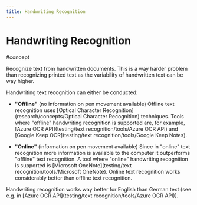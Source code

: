 ```yaml
---
title: Handwriting Recognition
---
```


# Handwriting Recognition

#concept

Recognize text from handwritten documents. This is a way harder problem than recognizing printed text as the variability of handwritten text can be way higher.

Handwriting text recognition can either be conducted:

- **"Offline"** (no information on pen movement available)
  Offline text recognition uses [Optical Character Recognition](research/concepts/Optical Character Recognition) techniques. Tools where "offline" handwriting recognition is supported are, for example, [Azure OCR API](testing/text recognition/tools/Azure OCR API) and [Google Keep OCR](testing/text recognition/tools/Google Keep Notes).

- **"Online"** (information on pen movement available)
  Since in "online" text recognition more information is available to the computer it outperforms "offline" text recognition. A tool where "online" handwriting recognition is supported is [Microsoft OneNote](testing/text recognition/tools/Microsoft OneNote). Online text recognition works considerably better than offline text recognition.

Handwriting recognition works way better for English than German text (see e.g. in [Azure OCR API](testing/text recognition/tools/Azure OCR API)).
